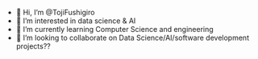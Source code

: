 - 👋 Hi, I’m @TojiFushigiro
- 👀 I’m interested in data science & AI
- 🌱 I’m currently learning Computer Science and engineering
- 💞️ I’m looking to collaborate on Data Science/AI/software development projects??

<!---
TojiFushigiro/TojiFushigiro is a ✨ special ✨ repository because its `README.md` (this file) appears on your GitHub profile.
You can click the Preview link to take a look at your changes.
--->
